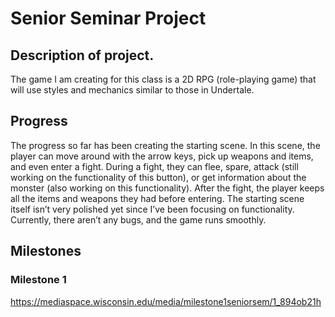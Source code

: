 # Senior Seminar Project
## Description of project.
The game I am creating for this class is a 2D RPG (role-playing game) that will use styles and mechanics similar to those in Undertale.
## Progress
The progress so far has been creating the starting scene. In this scene, the player can move around with the arrow keys, pick up weapons and items, and even enter a fight. During a fight, they can flee, spare, attack (still working on the functionality of this button), or get information about the monster (also working on this functionality). After the fight, the player keeps all the items and weapons they had before entering. The starting scene itself isn’t very polished yet since I’ve been focusing on functionality. Currently, there aren’t any bugs, and the game runs smoothly.
## Milestones
### Milestone 1
https://mediaspace.wisconsin.edu/media/milestone1seniorsem/1_894ob21h

